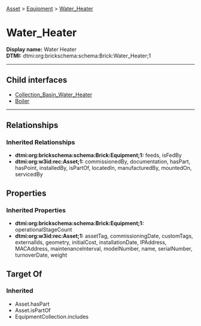 [Asset](../../Asset.md) > [Equipment](../Equipment.md) > [Water_Heater](#)
# Water_Heater

**Display name:** Water Heater<br />
**DTMI:** dtmi:org:brickschema:schema:Brick:Water_Heater;1

---


## Child interfaces
* [Collection_Basin_Water_Heater](Collection_Basin_Water_Heater.md)
* [Boiler](Boiler/Boiler.md)

---
## Relationships
### Inherited Relationships
* **dtmi:org:brickschema:schema:Brick:Equipment;1:** feeds, isFedBy
* **dtmi:org:w3id:rec:Asset;1:** commissionedBy, documentation, hasPart, hasPoint, installedBy, isPartOf, locatedIn, manufacturedBy, mountedOn, servicedBy
## Properties
### Inherited Properties
* **dtmi:org:brickschema:schema:Brick:Equipment;1:** operationalStageCount
* **dtmi:org:w3id:rec:Asset;1:** assetTag, commissioningDate, customTags, externalIds, geometry, initialCost, installationDate, IPAddress, MACAddress, maintenanceInterval, modelNumber, name, serialNumber, turnoverDate, weight
## Target Of
### Inherited
* Asset.hasPart
* Asset.isPartOf
* EquipmentCollection.includes
